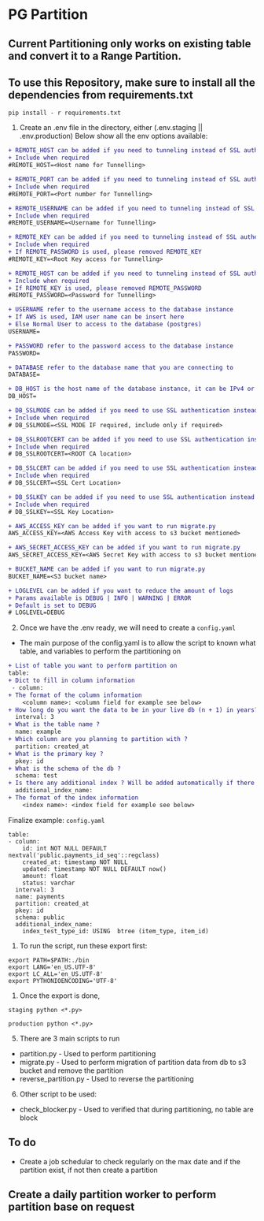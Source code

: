 # PG Partition

## Current Partitioning only works on existing table and convert it to a Range Partition. 
## To use this Repository, make sure to install all the dependencies from requirements.txt
```
pip install - r requirements.txt
```

1. Create an .env file in the directory, either (.env.staging || .env.production)
Below show all the env options available: 
```diff
+ REMOTE_HOST can be added if you need to tunneling instead of SSL authentication
+ Include when required
#REMOTE_HOST=<Host name for Tunnelling>

+ REMOTE_PORT can be added if you need to tunneling instead of SSL authentication
+ Include when required
#REMOTE_PORT=<Port number for Tunnelling>

+ REMOTE_USERNAME can be added if you need to tunneling instead of SSL authentication
+ Include when required
#REMOTE_USERNAME=<Username for Tunnelling>

+ REMOTE_KEY can be added if you need to tunneling instead of SSL authentication
+ Include when required
+ If REMOTE_PASSWORD is used, please removed REMOTE_KEY
#REMOTE_KEY=<Root Key access for Tunnelling>

+ REMOTE_HOST can be added if you need to tunneling instead of SSL authentication
+ Include when required
+ If REMOTE_KEY is used, please removed REMOTE_PASSWORD
#REMOTE_PASSWORD=<Password for Tunnelling>

+ USERNAME refer to the username access to the database instance
+ If AWS is used, IAM user name can be insert here
+ Else Normal User to access to the database (postgres)
USERNAME=

+ PASSWORD refer to the password access to the database instance
PASSWORD=

+ DATABASE refer to the database name that you are connecting to 
DATABASE=

+ DB_HOST is the host name of the database instance, it can be IPv4 or DNS names 
DB_HOST=

+ DB_SSLMODE can be added if you need to use SSL authentication instead of tunneling
+ Include when required
# DB_SSLMODE=<SSL MODE IF required, include only if required>

+ DB_SSLROOTCERT can be added if you need to use SSL authentication instead of tunneling
+ Include when required
# DB_SSLROOTCERT=<ROOT CA location>

+ DB_SSLCERT can be added if you need to use SSL authentication instead of tunneling
+ Include when required
# DB_SSLCERT=<SSL Cert Location>

+ DB_SSLKEY can be added if you need to use SSL authentication instead of tunneling
+ Include when required
# DB_SSLKEY=<SSL Key Location>

+ AWS_ACCESS_KEY can be added if you want to run migrate.py
AWS_ACCESS_KEY=<AWS Access Key with access to s3 bucket mentioned>

+ AWS_SECRET_ACCESS_KEY can be added if you want to run migrate.py
AWS_SECRET_ACCESS_KEY=<AWS Secret Key with access to s3 bucket mentioned>

+ BUCKET_NAME can be added if you want to run migrate.py
BUCKET_NAME=<S3 bucket name>

+ LOGLEVEL can be added if you want to reduce the amount of logs
+ Params available is DEBUG | INFO | WARNING | ERROR
+ Default is set to DEBUG
# LOGLEVEL=DEBUG
```

2. Once we have the .env ready, we will need to create a `config.yaml`
- The main purpose of the config.yaml is to allow the script to known what table, and variables to perform the partitioning on

```diff
+ List of table you want to perform partition on
table:
+ Dict to fill in column information
 - column: 
+ The format of the column information
    <column name>: <column field for example see below>
+ How long do you want the data to be in your live db (n + 1) in years?
  interval: 3
+ What is the table name ?
  name: example
+ Which column are you planning to partition with ?
  partition: created_at
+ What is the primary key ?
  pkey: id
+ What is the schema of the db ?
  schema: test
+ Is there any additional index ? Will be added automatically if there is any, can be ignored
  additional_index_name: 
+ The format of the index information
    <index name>: <index field for example see below>
```

Finalize example: `config.yaml`
```
table:
- column:
    id: int NOT NULL DEFAULT nextval('public.payments_id_seq'::regclass)
    created_at: timestamp NOT NULL
    updated: timestamp NOT NULL DEFAULT now()
    amount: float
    status: varchar
  interval: 3
  name: payments
  partition: created_at
  pkey: id
  schema: public
  additional_index_name: 
    index_test_type_id: USING  btree (item_type, item_id)
```


1. To run the script, run these export first:
```
export PATH=$PATH:./bin
export LANG='en_US.UTF-8'
export LC_ALL='en_US.UTF-8'
export PYTHONIOENCODING='UTF-8'
```

1. Once the export is done, 
```
staging python <*.py>

production python <*.py>
```

5. There are 3 main scripts to run
  - partition.py - Used to perform partitioning
  - migrate.py - Used to perform migration of partition data from db to s3 bucket and remove the partition
  - reverse_partition.py - Used to reverse the partitioning

6. Other script to be used:
  - check_blocker.py - Used to verified that during partitioning, no table are block

## To do
- Create a job schedular to check regularly on the max date and if the partition exist, if not then create a partition 


## Create a daily partition worker to perform partition base on request

